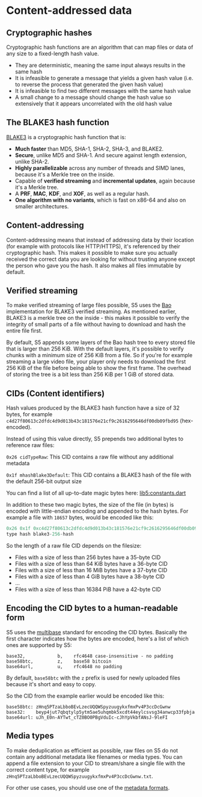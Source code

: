# Content-addressed data

## Cryptographic hashes

Cryptographic hash functions are an algorithm that can map files or data of any size to a fixed-length hash value.

- They are deterministic, meaning the same input always results in the same hash
- It is infeasible to generate a message that yields a given hash value (i.e. to reverse the process that generated the given hash value)
- It is infeasible to find two different messages with the same hash value
- A small change to a message should change the hash value so extensively that it appears uncorrelated with the old hash value

## The BLAKE3 hash function

[BLAKE3](https://github.com/BLAKE3-team/BLAKE3) is a cryptographic hash function that is:

- **Much faster** than MD5, SHA-1, SHA-2, SHA-3, and BLAKE2.
- **Secure**, unlike MD5 and SHA-1. And secure against length extension,
  unlike SHA-2.
- **Highly parallelizable** across any number of threads and SIMD lanes,
  because it's a Merkle tree on the inside.
- Capable of **verified streaming** and **incremental updates**, again
  because it's a Merkle tree.
- A **PRF**, **MAC**, **KDF**, and **XOF**, as well as a regular hash.
- **One algorithm with no variants**, which is fast on x86-64 and also
  on smaller architectures.

## Content-addressing

Content-addressing means that instead of addressing data by their location (for example with protocols like HTTP/HTTPS), it's referenced
by their cryptographic hash. This makes it possible to make sure you actually received the correct data you are looking for without
trusting anyone except the person who gave you the hash. It also makes all files immutable by default.

## Verified streaming

To make verified streaming of large files possible, S5 uses the [Bao](https://github.com/oconnor663/bao) implementation for BLAKE3 verified streaming.
As mentioned earlier, BLAKE3 is a merkle tree on the inside - this makes it possible to verify the integrity of small parts of a file without having
to download and hash the entire file first.

By default, S5 appends some layers of the Bao hash tree to every stored file that is larger than 256 KiB.
With the default layers, it's possible to verify chunks with a minimum size of 256 KiB from a file.
So if you're for example streaming a large video file, your player only needs to download the first 256 KiB of the file before being able to show the first frame.
The overhead of storing the tree is a bit less than 256 KiB per 1 GiB of stored data.

## CIDs (Content identifiers)

Hash values produced by the BLAKE3 hash function have a size of 32 bytes, for example `c4d27f80613c2dfdc4d9d013b43c181576e21cf9c2616295646df00db09fbd95` (hex-encoded).

Instead of using this value directly, S5 prepends two additional bytes to reference raw files:

`0x26 cidTypeRaw`: This CID contains a raw file without any additional metadata

`0x1f mhashBlake3Default`: This CID contains a BLAKE3 hash of the file with the default 256-bit output size

You can find a list of all up-to-date magic bytes here: [lib5:constants.dart](https://github.com/s5-dev/lib5/blob/main/lib/src/constants.dart)

In addition to these two magic bytes, the size of the file (in bytes) is encoded with little-endian encoding and appended to the hash bytes.
For example a file with `18657` bytes, would be encoded like this:

```javascript
0x26 0x1f 0xc4d27f80613c2dfdc4d9d013b43c181576e21cf9c2616295646df00db09fbd95 0xe148
type hash blake3-256-hash                                                    filesize
```

So the length of a raw file CID depends on the filesize:
- Files with a size of less than 256 bytes have a 35-byte CID
- Files with a size of less than 64 KiB bytes have a 36-byte CID
- Files with a size of less than 16 MiB bytes have a 37-byte CID
- Files with a size of less than 4 GiB bytes have a 38-byte CID
- ...
- Files with a size of less than 16384 PiB have a 42-byte CID

## Encoding the CID bytes to a human-readable form

S5 uses the [multibase](https://github.com/multiformats/multibase) standard for encoding the CID bytes.
Basically the first character indicates how the bytes are encoded, here's a list of which ones are supported by S5:
```
base32,            b,    rfc4648 case-insensitive - no padding
base58btc,         z,    base58 bitcoin
base64url,         u,    rfc4648 no padding
```

By default, `base58btc` with the `z` prefix is used for newly uploaded files because it's short and easy to copy.

So the CID from the example earlier would be encoded like this:
```
base58btc: zHnq5PTzaLbboBEvLzecUQQWSpyzuugykxfmxPv4P3ccDcGwnw
base32:    beyp4jut7qbqtylp5ytm5ae5uhqmbk5xcdt44eylcsvsg34anwcp33fpbja
base64url: uJh_E0n-AYTwt_cTZ0BO0PBgVduIc-cJhYpVkbfANsJ-9leFI
```
 
## Media types

To make deduplication as efficient as possible, raw files on S5 do not contain any additional metadata like filenames or media types.
You can append a file extension to your CID to stream/share a single file with the correct content type, for example `zHnq5PTzaLbboBEvLzecUQQWSpyzuugykxfmxPv4P3ccDcGwnw.txt`.

For other use cases, you should use one of the [metadata formats](/metadata/index.html).